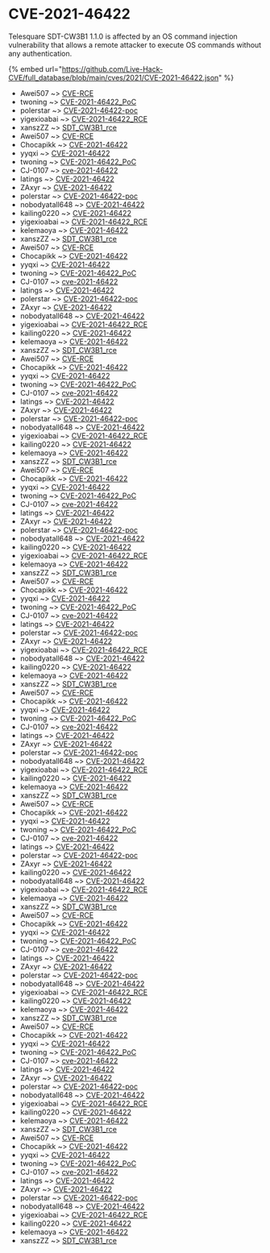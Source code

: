 # CVE-2021-46422

Telesquare SDT-CW3B1 1.1.0 is affected by an OS command injection vulnerability that allows a remote attacker to execute OS commands without any authentication.

{% embed url="https://github.com/Live-Hack-CVE/full_database/blob/main/cves/2021/CVE-2021-46422.json" %}


* Awei507 ~> [CVE-RCE](https://www.alice-snow.ru/2021/database/cve-2021-46422/cve-rce-awei507)
* twoning ~> [CVE-2021-46422_PoC](https://www.alice-snow.ru/2021/database/cve-2021-46422/cve-2021-46422_poc-twoning)
* polerstar ~> [CVE-2021-46422-poc](https://www.alice-snow.ru/2021/database/cve-2021-46422/cve-2021-46422-poc-polerstar)
* yigexioabai ~> [CVE-2021-46422_RCE](https://www.alice-snow.ru/2021/database/cve-2021-46422/cve-2021-46422_rce-yigexioabai)
* xanszZZ ~> [SDT_CW3B1_rce](https://www.alice-snow.ru/2021/database/cve-2021-46422/sdt_cw3b1_rce-xanszzz)
* Awei507 ~> [CVE-RCE](https://www.alice-snow.ru/2021/database/cve-2021-46422/cve-rce-awei507)
* Chocapikk ~> [CVE-2021-46422](https://www.alice-snow.ru/2021/database/cve-2021-46422/cve-2021-46422-chocapikk)
* yyqxi ~> [CVE-2021-46422](https://www.alice-snow.ru/2021/database/cve-2021-46422/cve-2021-46422-yyqxi)
* twoning ~> [CVE-2021-46422_PoC](https://www.alice-snow.ru/2021/database/cve-2021-46422/cve-2021-46422_poc-twoning)
* CJ-0107 ~> [cve-2021-46422](https://www.alice-snow.ru/2021/database/cve-2021-46422/cve-2021-46422-cj-0107)
* latings ~> [CVE-2021-46422](https://www.alice-snow.ru/2021/database/cve-2021-46422/cve-2021-46422-latings)
* ZAxyr ~> [CVE-2021-46422](https://www.alice-snow.ru/2021/database/cve-2021-46422/cve-2021-46422-zaxyr)
* polerstar ~> [CVE-2021-46422-poc](https://www.alice-snow.ru/2021/database/cve-2021-46422/cve-2021-46422-poc-polerstar)
* nobodyatall648 ~> [CVE-2021-46422](https://www.alice-snow.ru/2021/database/cve-2021-46422/cve-2021-46422-nobodyatall648)
* kailing0220 ~> [CVE-2021-46422](https://www.alice-snow.ru/2021/database/cve-2021-46422/cve-2021-46422-kailing0220)
* yigexioabai ~> [CVE-2021-46422_RCE](https://www.alice-snow.ru/2021/database/cve-2021-46422/cve-2021-46422_rce-yigexioabai)
* kelemaoya ~> [CVE-2021-46422](https://www.alice-snow.ru/2021/database/cve-2021-46422/cve-2021-46422-kelemaoya)
* xanszZZ ~> [SDT_CW3B1_rce](https://www.alice-snow.ru/2021/database/cve-2021-46422/sdt_cw3b1_rce-xanszzz)
* Awei507 ~> [CVE-RCE](https://www.alice-snow.ru/2021/database/cve-2021-46422/cve-rce-awei507)
* Chocapikk ~> [CVE-2021-46422](https://www.alice-snow.ru/2021/database/cve-2021-46422/cve-2021-46422-chocapikk)
* yyqxi ~> [CVE-2021-46422](https://www.alice-snow.ru/2021/database/cve-2021-46422/cve-2021-46422-yyqxi)
* twoning ~> [CVE-2021-46422_PoC](https://www.alice-snow.ru/2021/database/cve-2021-46422/cve-2021-46422_poc-twoning)
* CJ-0107 ~> [cve-2021-46422](https://www.alice-snow.ru/2021/database/cve-2021-46422/cve-2021-46422-cj-0107)
* latings ~> [CVE-2021-46422](https://www.alice-snow.ru/2021/database/cve-2021-46422/cve-2021-46422-latings)
* polerstar ~> [CVE-2021-46422-poc](https://www.alice-snow.ru/2021/database/cve-2021-46422/cve-2021-46422-poc-polerstar)
* ZAxyr ~> [CVE-2021-46422](https://www.alice-snow.ru/2021/database/cve-2021-46422/cve-2021-46422-zaxyr)
* nobodyatall648 ~> [CVE-2021-46422](https://www.alice-snow.ru/2021/database/cve-2021-46422/cve-2021-46422-nobodyatall648)
* yigexioabai ~> [CVE-2021-46422_RCE](https://www.alice-snow.ru/2021/database/cve-2021-46422/cve-2021-46422_rce-yigexioabai)
* kailing0220 ~> [CVE-2021-46422](https://www.alice-snow.ru/2021/database/cve-2021-46422/cve-2021-46422-kailing0220)
* kelemaoya ~> [CVE-2021-46422](https://www.alice-snow.ru/2021/database/cve-2021-46422/cve-2021-46422-kelemaoya)
* xanszZZ ~> [SDT_CW3B1_rce](https://www.alice-snow.ru/2021/database/cve-2021-46422/sdt_cw3b1_rce-xanszzz)
* Awei507 ~> [CVE-RCE](https://www.alice-snow.ru/2021/database/cve-2021-46422/cve-rce-awei507)
* Chocapikk ~> [CVE-2021-46422](https://www.alice-snow.ru/2021/database/cve-2021-46422/cve-2021-46422-chocapikk)
* yyqxi ~> [CVE-2021-46422](https://www.alice-snow.ru/2021/database/cve-2021-46422/cve-2021-46422-yyqxi)
* twoning ~> [CVE-2021-46422_PoC](https://www.alice-snow.ru/2021/database/cve-2021-46422/cve-2021-46422_poc-twoning)
* CJ-0107 ~> [cve-2021-46422](https://www.alice-snow.ru/2021/database/cve-2021-46422/cve-2021-46422-cj-0107)
* latings ~> [CVE-2021-46422](https://www.alice-snow.ru/2021/database/cve-2021-46422/cve-2021-46422-latings)
* ZAxyr ~> [CVE-2021-46422](https://www.alice-snow.ru/2021/database/cve-2021-46422/cve-2021-46422-zaxyr)
* polerstar ~> [CVE-2021-46422-poc](https://www.alice-snow.ru/2021/database/cve-2021-46422/cve-2021-46422-poc-polerstar)
* nobodyatall648 ~> [CVE-2021-46422](https://www.alice-snow.ru/2021/database/cve-2021-46422/cve-2021-46422-nobodyatall648)
* yigexioabai ~> [CVE-2021-46422_RCE](https://www.alice-snow.ru/2021/database/cve-2021-46422/cve-2021-46422_rce-yigexioabai)
* kailing0220 ~> [CVE-2021-46422](https://www.alice-snow.ru/2021/database/cve-2021-46422/cve-2021-46422-kailing0220)
* kelemaoya ~> [CVE-2021-46422](https://www.alice-snow.ru/2021/database/cve-2021-46422/cve-2021-46422-kelemaoya)
* xanszZZ ~> [SDT_CW3B1_rce](https://www.alice-snow.ru/2021/database/cve-2021-46422/sdt_cw3b1_rce-xanszzz)
* Awei507 ~> [CVE-RCE](https://www.alice-snow.ru/2021/database/cve-2021-46422/cve-rce-awei507)
* Chocapikk ~> [CVE-2021-46422](https://www.alice-snow.ru/2021/database/cve-2021-46422/cve-2021-46422-chocapikk)
* yyqxi ~> [CVE-2021-46422](https://www.alice-snow.ru/2021/database/cve-2021-46422/cve-2021-46422-yyqxi)
* twoning ~> [CVE-2021-46422_PoC](https://www.alice-snow.ru/2021/database/cve-2021-46422/cve-2021-46422_poc-twoning)
* CJ-0107 ~> [cve-2021-46422](https://www.alice-snow.ru/2021/database/cve-2021-46422/cve-2021-46422-cj-0107)
* latings ~> [CVE-2021-46422](https://www.alice-snow.ru/2021/database/cve-2021-46422/cve-2021-46422-latings)
* ZAxyr ~> [CVE-2021-46422](https://www.alice-snow.ru/2021/database/cve-2021-46422/cve-2021-46422-zaxyr)
* polerstar ~> [CVE-2021-46422-poc](https://www.alice-snow.ru/2021/database/cve-2021-46422/cve-2021-46422-poc-polerstar)
* nobodyatall648 ~> [CVE-2021-46422](https://www.alice-snow.ru/2021/database/cve-2021-46422/cve-2021-46422-nobodyatall648)
* kailing0220 ~> [CVE-2021-46422](https://www.alice-snow.ru/2021/database/cve-2021-46422/cve-2021-46422-kailing0220)
* yigexioabai ~> [CVE-2021-46422_RCE](https://www.alice-snow.ru/2021/database/cve-2021-46422/cve-2021-46422_rce-yigexioabai)
* kelemaoya ~> [CVE-2021-46422](https://www.alice-snow.ru/2021/database/cve-2021-46422/cve-2021-46422-kelemaoya)
* xanszZZ ~> [SDT_CW3B1_rce](https://www.alice-snow.ru/2021/database/cve-2021-46422/sdt_cw3b1_rce-xanszzz)
* Awei507 ~> [CVE-RCE](https://www.alice-snow.ru/2021/database/cve-2021-46422/cve-rce-awei507)
* Chocapikk ~> [CVE-2021-46422](https://www.alice-snow.ru/2021/database/cve-2021-46422/cve-2021-46422-chocapikk)
* yyqxi ~> [CVE-2021-46422](https://www.alice-snow.ru/2021/database/cve-2021-46422/cve-2021-46422-yyqxi)
* twoning ~> [CVE-2021-46422_PoC](https://www.alice-snow.ru/2021/database/cve-2021-46422/cve-2021-46422_poc-twoning)
* CJ-0107 ~> [cve-2021-46422](https://www.alice-snow.ru/2021/database/cve-2021-46422/cve-2021-46422-cj-0107)
* latings ~> [CVE-2021-46422](https://www.alice-snow.ru/2021/database/cve-2021-46422/cve-2021-46422-latings)
* polerstar ~> [CVE-2021-46422-poc](https://www.alice-snow.ru/2021/database/cve-2021-46422/cve-2021-46422-poc-polerstar)
* ZAxyr ~> [CVE-2021-46422](https://www.alice-snow.ru/2021/database/cve-2021-46422/cve-2021-46422-zaxyr)
* yigexioabai ~> [CVE-2021-46422_RCE](https://www.alice-snow.ru/2021/database/cve-2021-46422/cve-2021-46422_rce-yigexioabai)
* nobodyatall648 ~> [CVE-2021-46422](https://www.alice-snow.ru/2021/database/cve-2021-46422/cve-2021-46422-nobodyatall648)
* kailing0220 ~> [CVE-2021-46422](https://www.alice-snow.ru/2021/database/cve-2021-46422/cve-2021-46422-kailing0220)
* kelemaoya ~> [CVE-2021-46422](https://www.alice-snow.ru/2021/database/cve-2021-46422/cve-2021-46422-kelemaoya)
* xanszZZ ~> [SDT_CW3B1_rce](https://www.alice-snow.ru/2021/database/cve-2021-46422/sdt_cw3b1_rce-xanszzz)
* Awei507 ~> [CVE-RCE](https://www.alice-snow.ru/2021/database/cve-2021-46422/cve-rce-awei507)
* Chocapikk ~> [CVE-2021-46422](https://www.alice-snow.ru/2021/database/cve-2021-46422/cve-2021-46422-chocapikk)
* yyqxi ~> [CVE-2021-46422](https://www.alice-snow.ru/2021/database/cve-2021-46422/cve-2021-46422-yyqxi)
* twoning ~> [CVE-2021-46422_PoC](https://www.alice-snow.ru/2021/database/cve-2021-46422/cve-2021-46422_poc-twoning)
* CJ-0107 ~> [cve-2021-46422](https://www.alice-snow.ru/2021/database/cve-2021-46422/cve-2021-46422-cj-0107)
* latings ~> [CVE-2021-46422](https://www.alice-snow.ru/2021/database/cve-2021-46422/cve-2021-46422-latings)
* ZAxyr ~> [CVE-2021-46422](https://www.alice-snow.ru/2021/database/cve-2021-46422/cve-2021-46422-zaxyr)
* polerstar ~> [CVE-2021-46422-poc](https://www.alice-snow.ru/2021/database/cve-2021-46422/cve-2021-46422-poc-polerstar)
* nobodyatall648 ~> [CVE-2021-46422](https://www.alice-snow.ru/2021/database/cve-2021-46422/cve-2021-46422-nobodyatall648)
* yigexioabai ~> [CVE-2021-46422_RCE](https://www.alice-snow.ru/2021/database/cve-2021-46422/cve-2021-46422_rce-yigexioabai)
* kailing0220 ~> [CVE-2021-46422](https://www.alice-snow.ru/2021/database/cve-2021-46422/cve-2021-46422-kailing0220)
* kelemaoya ~> [CVE-2021-46422](https://www.alice-snow.ru/2021/database/cve-2021-46422/cve-2021-46422-kelemaoya)
* xanszZZ ~> [SDT_CW3B1_rce](https://www.alice-snow.ru/2021/database/cve-2021-46422/sdt_cw3b1_rce-xanszzz)
* Awei507 ~> [CVE-RCE](https://www.alice-snow.ru/2021/database/cve-2021-46422/cve-rce-awei507)
* Chocapikk ~> [CVE-2021-46422](https://www.alice-snow.ru/2021/database/cve-2021-46422/cve-2021-46422-chocapikk)
* yyqxi ~> [CVE-2021-46422](https://www.alice-snow.ru/2021/database/cve-2021-46422/cve-2021-46422-yyqxi)
* twoning ~> [CVE-2021-46422_PoC](https://www.alice-snow.ru/2021/database/cve-2021-46422/cve-2021-46422_poc-twoning)
* CJ-0107 ~> [cve-2021-46422](https://www.alice-snow.ru/2021/database/cve-2021-46422/cve-2021-46422-cj-0107)
* latings ~> [CVE-2021-46422](https://www.alice-snow.ru/2021/database/cve-2021-46422/cve-2021-46422-latings)
* polerstar ~> [CVE-2021-46422-poc](https://www.alice-snow.ru/2021/database/cve-2021-46422/cve-2021-46422-poc-polerstar)
* ZAxyr ~> [CVE-2021-46422](https://www.alice-snow.ru/2021/database/cve-2021-46422/cve-2021-46422-zaxyr)
* kailing0220 ~> [CVE-2021-46422](https://www.alice-snow.ru/2021/database/cve-2021-46422/cve-2021-46422-kailing0220)
* nobodyatall648 ~> [CVE-2021-46422](https://www.alice-snow.ru/2021/database/cve-2021-46422/cve-2021-46422-nobodyatall648)
* yigexioabai ~> [CVE-2021-46422_RCE](https://www.alice-snow.ru/2021/database/cve-2021-46422/cve-2021-46422_rce-yigexioabai)
* kelemaoya ~> [CVE-2021-46422](https://www.alice-snow.ru/2021/database/cve-2021-46422/cve-2021-46422-kelemaoya)
* xanszZZ ~> [SDT_CW3B1_rce](https://www.alice-snow.ru/2021/database/cve-2021-46422/sdt_cw3b1_rce-xanszzz)
* Awei507 ~> [CVE-RCE](https://www.alice-snow.ru/2021/database/cve-2021-46422/cve-rce-awei507)
* Chocapikk ~> [CVE-2021-46422](https://www.alice-snow.ru/2021/database/cve-2021-46422/cve-2021-46422-chocapikk)
* yyqxi ~> [CVE-2021-46422](https://www.alice-snow.ru/2021/database/cve-2021-46422/cve-2021-46422-yyqxi)
* twoning ~> [CVE-2021-46422_PoC](https://www.alice-snow.ru/2021/database/cve-2021-46422/cve-2021-46422_poc-twoning)
* CJ-0107 ~> [cve-2021-46422](https://www.alice-snow.ru/2021/database/cve-2021-46422/cve-2021-46422-cj-0107)
* latings ~> [CVE-2021-46422](https://www.alice-snow.ru/2021/database/cve-2021-46422/cve-2021-46422-latings)
* ZAxyr ~> [CVE-2021-46422](https://www.alice-snow.ru/2021/database/cve-2021-46422/cve-2021-46422-zaxyr)
* polerstar ~> [CVE-2021-46422-poc](https://www.alice-snow.ru/2021/database/cve-2021-46422/cve-2021-46422-poc-polerstar)
* nobodyatall648 ~> [CVE-2021-46422](https://www.alice-snow.ru/2021/database/cve-2021-46422/cve-2021-46422-nobodyatall648)
* yigexioabai ~> [CVE-2021-46422_RCE](https://www.alice-snow.ru/2021/database/cve-2021-46422/cve-2021-46422_rce-yigexioabai)
* kailing0220 ~> [CVE-2021-46422](https://www.alice-snow.ru/2021/database/cve-2021-46422/cve-2021-46422-kailing0220)
* kelemaoya ~> [CVE-2021-46422](https://www.alice-snow.ru/2021/database/cve-2021-46422/cve-2021-46422-kelemaoya)
* xanszZZ ~> [SDT_CW3B1_rce](https://www.alice-snow.ru/2021/database/cve-2021-46422/sdt_cw3b1_rce-xanszzz)
* Awei507 ~> [CVE-RCE](https://www.alice-snow.ru/2021/database/cve-2021-46422/cve-rce-awei507)
* Chocapikk ~> [CVE-2021-46422](https://www.alice-snow.ru/2021/database/cve-2021-46422/cve-2021-46422-chocapikk)
* yyqxi ~> [CVE-2021-46422](https://www.alice-snow.ru/2021/database/cve-2021-46422/cve-2021-46422-yyqxi)
* twoning ~> [CVE-2021-46422_PoC](https://www.alice-snow.ru/2021/database/cve-2021-46422/cve-2021-46422_poc-twoning)
* CJ-0107 ~> [cve-2021-46422](https://www.alice-snow.ru/2021/database/cve-2021-46422/cve-2021-46422-cj-0107)
* latings ~> [CVE-2021-46422](https://www.alice-snow.ru/2021/database/cve-2021-46422/cve-2021-46422-latings)
* ZAxyr ~> [CVE-2021-46422](https://www.alice-snow.ru/2021/database/cve-2021-46422/cve-2021-46422-zaxyr)
* polerstar ~> [CVE-2021-46422-poc](https://www.alice-snow.ru/2021/database/cve-2021-46422/cve-2021-46422-poc-polerstar)
* nobodyatall648 ~> [CVE-2021-46422](https://www.alice-snow.ru/2021/database/cve-2021-46422/cve-2021-46422-nobodyatall648)
* yigexioabai ~> [CVE-2021-46422_RCE](https://www.alice-snow.ru/2021/database/cve-2021-46422/cve-2021-46422_rce-yigexioabai)
* kailing0220 ~> [CVE-2021-46422](https://www.alice-snow.ru/2021/database/cve-2021-46422/cve-2021-46422-kailing0220)
* kelemaoya ~> [CVE-2021-46422](https://www.alice-snow.ru/2021/database/cve-2021-46422/cve-2021-46422-kelemaoya)
* xanszZZ ~> [SDT_CW3B1_rce](https://www.alice-snow.ru/2021/database/cve-2021-46422/sdt_cw3b1_rce-xanszzz)
* Awei507 ~> [CVE-RCE](https://www.alice-snow.ru/2021/database/cve-2021-46422/cve-rce-awei507)
* Chocapikk ~> [CVE-2021-46422](https://www.alice-snow.ru/2021/database/cve-2021-46422/cve-2021-46422-chocapikk)
* yyqxi ~> [CVE-2021-46422](https://www.alice-snow.ru/2021/database/cve-2021-46422/cve-2021-46422-yyqxi)
* twoning ~> [CVE-2021-46422_PoC](https://www.alice-snow.ru/2021/database/cve-2021-46422/cve-2021-46422_poc-twoning)
* CJ-0107 ~> [cve-2021-46422](https://www.alice-snow.ru/2021/database/cve-2021-46422/cve-2021-46422-cj-0107)
* latings ~> [CVE-2021-46422](https://www.alice-snow.ru/2021/database/cve-2021-46422/cve-2021-46422-latings)
* ZAxyr ~> [CVE-2021-46422](https://www.alice-snow.ru/2021/database/cve-2021-46422/cve-2021-46422-zaxyr)
* polerstar ~> [CVE-2021-46422-poc](https://www.alice-snow.ru/2021/database/cve-2021-46422/cve-2021-46422-poc-polerstar)
* nobodyatall648 ~> [CVE-2021-46422](https://www.alice-snow.ru/2021/database/cve-2021-46422/cve-2021-46422-nobodyatall648)
* yigexioabai ~> [CVE-2021-46422_RCE](https://www.alice-snow.ru/2021/database/cve-2021-46422/cve-2021-46422_rce-yigexioabai)
* kailing0220 ~> [CVE-2021-46422](https://www.alice-snow.ru/2021/database/cve-2021-46422/cve-2021-46422-kailing0220)
* kelemaoya ~> [CVE-2021-46422](https://www.alice-snow.ru/2021/database/cve-2021-46422/cve-2021-46422-kelemaoya)
* xanszZZ ~> [SDT_CW3B1_rce](https://www.alice-snow.ru/2021/database/cve-2021-46422/sdt_cw3b1_rce-xanszzz)